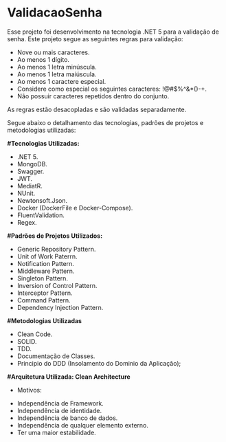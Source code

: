 # ValidacaoSenha

Esse projeto foi desenvolvimento na tecnologia .NET 5 para a validação de senha. Este projeto segue as seguintes regras para validação:

- Nove ou mais caracteres.
- Ao menos 1 dígito.
- Ao menos 1 letra minúscula.
- Ao menos 1 letra maiúscula.
- Ao menos 1 caractere especial.
- Considere como especial os seguintes caracteres: !@#$%^&*()-+.
- Não possuir caracteres repetidos dentro do conjunto.

As regras estão desacopladas e são validadas separadamente. 

Segue abaixo o detalhamento das tecnologias, padrões de projetos e metodologias utilizadas:

<b>#Tecnologias Utilizadas:</b>

 - .NET 5.
 - MongoDB.
 - Swagger.
 - JWT.
 - MediatR.
 - NUnit.
 - Newtonsoft.Json.
 - Docker (DockerFile e Docker-Compose).
 - FluentValidation.
 - Regex.

 <b>#Padrões de Projetos Utilizados:</b>
 - Generic Repository Pattern.
 - Unit of Work Paterrn.
 - Notification Pattern.
 - Middleware Pattern.
 - Singleton Pattern.
 - Inversion of Control Pattern.
 - Interceptor Pattern.
 - Command Pattern.
 - Dependency Injection Pattern.

  <b>#Metodologias Utilizadas</b>
  - Clean Code.
  - SOLID.
  - TDD.
  - Documentação de Classes.
  - Principio do DDD (Insolamento do Dominio da Aplicação);

<b>#Arquitetura Utilizada: Clean Architecture</b>
 * Motivos: 
- Independência de Framework.
- Independência de identidade.
- Independência de banco de dados.
- Independência de qualquer elemento externo.
- Ter uma maior estabilidade.
 
